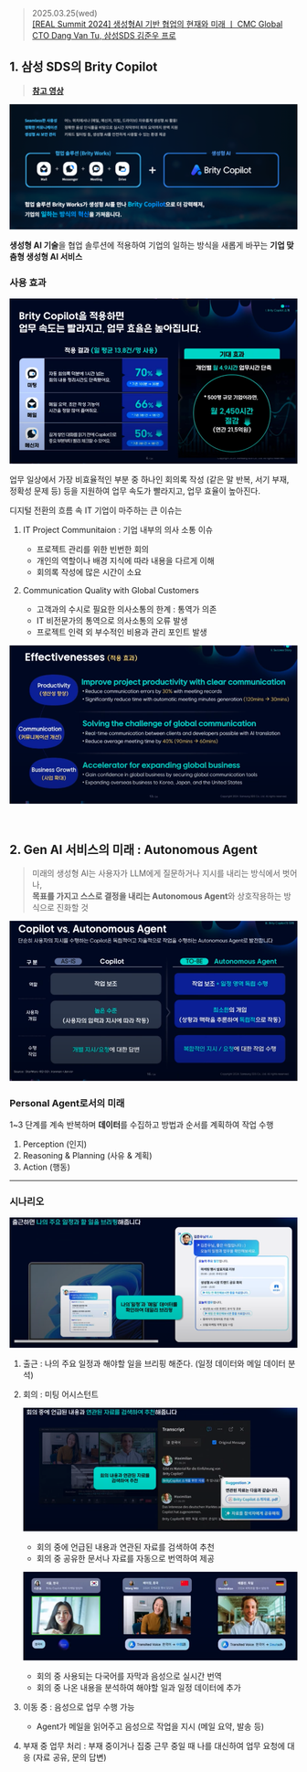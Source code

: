 > 2025.03.25(wed)  
> [[REAL Summit 2024] 생성형AI 기반 협업의 현재와 미래 ㅣ CMC Global CTO Dang Van Tu, 삼성SDS 김준우 프로 ](https://www.youtube.com/watch?v=h5Ju_RSIMjw&list=PL5CBKg4LPW2cHLrtLraFvGc03A7O-QQCh&index=4)

## 1. 삼성 SDS의 Brity Copilot

> [**참고 영상**](https://www.youtube.com/watch?v=YWM4bdAdxks)

![brity copilot](./brity-copilot.png)

**생성형 AI 기술**을 협업 솔루션에 적용하여 기업의 일하는 방식을 새롭게 바꾸는 **기업 맞춤형 생성형 AI 서비스**

### 사용 효과

![기대 효과](./기대%20효과.png)

업무 일상에서 가장 비효율적인 부분 중 하나인 회의록 작성 (같은 말 반복, 서기 부재, 정확성 문제 등) 등을 지원하여 업무 속도가 빨라지고, 업무 효율이 높아진다.

디지털 전환의 흐름 속 IT 기업이 마주하는 큰 이슈는

1. IT Project Communitaion : 기업 내부의 의사 소통 이슈

   - 프로젝트 관리를 위한 빈번한 회의
   - 개인의 역할이나 배경 지식에 따라 내용을 다르게 이해
   - 회의록 작성에 많은 시간이 소요

2. Communication Quality with Global Customers
   - 고객과의 수시로 필요한 의사소통의 한계 : 통역가 의존
   - IT 비전문가의 통역으로 의사소통의 오류 발생
   - 프로젝트 인력 외 부수적인 비용과 관리 포인트 발생

![테스트 결과](./테스트결과.png)

<br>

## 2. Gen AI 서비스의 미래 : Autonomous Agent

> 미래의 생성형 AI는 사용자가 LLM에게 질문하거나 지시를 내리는 방식에서 벗어나,  
> **목표를 가지고 스스로 결정을 내리는 Autonomous Agent**와 상호작용하는 방식으로 진화할 것

![생성형AI의 미래](./생성형%20AI의%20미래.png)

### Personal Agent로서의 미래

1~3 단계를 계속 반복하며 **데이터**를 수집하고 방법과 순서를 계획하여 작업 수행

1. Perception (인지)
2. Reasoning & Planning (사유 & 계획)
3. Action (행동)

---

### 시나리오

![시나리오1](./시나리오1.png)

1. 출근 : 나의 주요 일정과 해야할 일을 브리핑 해준다. (일정 데이터와 메일 데이터 분석)
2. 회의 : 미팅 어시스턴트

   ![시나리오2](./시나리오2.png)

   - 회의 중에 언급된 내용과 연관된 자료를 검색하여 추천
   - 회의 중 공유한 문서나 자료를 자동으로 번역하여 제공

   ![시나리오3](./시나리오3.png)

   - 회의 중 사용되는 다국어를 자막과 음성으로 실시간 번역
   - 회의 중 나온 내용을 분석하여 해야할 일과 일정 데이터에 추가

3. 이동 중 : 음성으로 업무 수행 가능

   - Agent가 메일을 읽어주고 음성으로 작업을 지시 (메일 요약, 발송 등)

4. 부재 중 업무 처리 : 부재 중이거나 집중 근무 중일 때 나를 대신하여 업무 요청에 대응 (자료 공유, 문의 답변)
